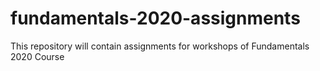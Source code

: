 # fundamentals-2020-assignments
This repository will contain assignments for workshops of Fundamentals 2020 Course
